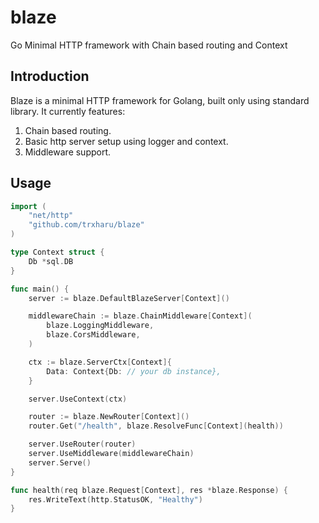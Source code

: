 # blaze
Go Minimal HTTP framework with Chain based routing and Context

## Introduction
Blaze is a minimal HTTP framework for Golang, built only using standard library.
It currently features:
1. Chain based routing.
2. Basic http server setup using logger and context.
3. Middleware support.

## Usage
```go
import (
	"net/http"
	"github.com/trxharu/blaze"
)

type Context struct {
	Db *sql.DB
}

func main() {
	server := blaze.DefaultBlazeServer[Context]()

	middlewareChain := blaze.ChainMiddleware[Context](
		blaze.LoggingMiddleware,
		blaze.CorsMiddleware,
	)

	ctx := blaze.ServerCtx[Context]{
		Data: Context{Db: // your db instance},
	}

	server.UseContext(ctx)

	router := blaze.NewRouter[Context]()
	router.Get("/health", blaze.ResolveFunc[Context](health))

	server.UseRouter(router)
	server.UseMiddleware(middlewareChain)
	server.Serve()
}

func health(req blaze.Request[Context], res *blaze.Response) {
	res.WriteText(http.StatusOK, "Healthy")
}
```
